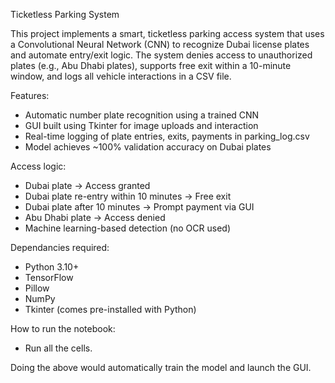 Ticketless Parking System

This project implements a smart, ticketless parking access system that uses a Convolutional Neural Network (CNN) to recognize Dubai license plates and automate 
entry/exit logic. The system denies access to unauthorized plates (e.g., Abu Dhabi plates), supports free exit within a 10-minute window, and logs all vehicle interactions 
in a CSV file.

Features:
- Automatic number plate recognition using a trained CNN
- GUI built using Tkinter for image uploads and interaction
- Real-time logging of plate entries, exits, payments in parking_log.csv
- Model achieves ~100% validation accuracy on Dubai plates

Access logic:
  - Dubai plate → Access granted
  - Dubai plate re-entry within 10 minutes → Free exit
  - Dubai plate after 10 minutes → Prompt payment via GUI
  - Abu Dhabi plate → Access denied
  - Machine learning-based detection (no OCR used)

Dependancies required:
- Python 3.10+
- TensorFlow
- Pillow
- NumPy
- Tkinter (comes pre-installed with Python)

How to run the notebook:
- Run all the cells.

Doing the above would automatically train the model and launch the GUI.

